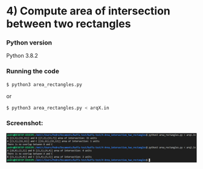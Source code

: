# 4) Compute area of intersection between two rectangles

### Python version
Python 3.8.2

### Running the code
```sh
$ python3 area_rectangles.py
```
or
```sh
$ python3 area_rectangles.py < arqX.in
```

### Screenshot:

![Test run of exercise 4](run4.png)